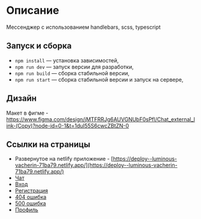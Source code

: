 # Описание 
Мессенджер с использованием handlebars, scss, typescript

## Запуск и сборка 

- `npm install` — установка зависимостей,
- `npm run dev` — запуск версии для разработки,
- `npm run build` — сборка стабильной версии,
- `npm run start` — сборка стабильной версии и запуск на сервере,
  
## Дизайн
Макет в фигме - https://www.figma.com/design/jMTFRRJg6AUVGNUbF0sPfl/Chat_external_link-(Copy)?node-id=0-1&t=1duI55S6cwcZBtZN-0

## Ссылки на страницы
- Развернутое на netlify приложение - [https://deploy--luminous-vacherin-71ba79.netlify.app/](https://deploy--luminous-vacherin-71ba79.netlify.app/)
- [Чат](https://deploy--luminous-vacherin-71ba79.netlify.app/#chat)
- [Вход](https://deploy--luminous-vacherin-71ba79.netlify.app/#signin)
- [Регистрация](https://deploy--luminous-vacherin-71ba79.netlify.app/#signup)
- [404 ошибка](https://deploy--luminous-vacherin-71ba79.netlify.app/#error-client)
- [500 ошибка](https://deploy--luminous-vacherin-71ba79.netlify.app/#error-server)
- [Профиль](https://deploy--luminous-vacherin-71ba79.netlify.app/#profile)
